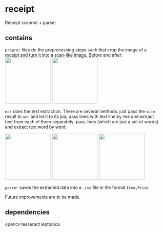# receipt
Receipt scanner + parser

## contains
`preproc` files do the preprocessing steps such that crop the image of a receipt and turn it into a scan-like image.
Before and after:
<img src="https://user-images.githubusercontent.com/54817160/182263635-aa9971f5-56ec-4389-ab66-daa7783a7776.png" width="150"> <img src="https://user-images.githubusercontent.com/54817160/182263638-ab8dd140-65e7-4d5c-a636-d0bc7c27b7f9.png" width="150">


`ocr` does the text extraction.
There are several methods: 
just pass the `scan` result to `ocr` and let it to its job; 
pass lines with text line by line and extract text from each of them separately; 
pass lines (which are just a set of words) and extract text word by word.

<img src = "https://user-images.githubusercontent.com/54817160/182264500-dec119fa-da5c-423f-818d-e3816307ba3f.png" width="150"> <img src = "https://user-images.githubusercontent.com/54817160/182264501-797ec955-3db1-4998-9eaf-aac611b076f1.png" width="150"> <img src = "https://user-images.githubusercontent.com/54817160/182264502-ab26cba8-9d3b-4486-8320-7ddb1d60c13e.png" width="150">

 `parser` saves the extracted data into a `.csv` file in the format `Item,Price`.

Future improvements are to be made.

## dependencies
opencv
tesseract
leptonica
